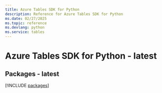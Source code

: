 ```yaml
---
title: Azure Tables SDK for Python
description: Reference for Azure Tables SDK for Python
ms.date: 02/27/2025
ms.topic: reference
ms.devlang: python
ms.service: tables
---
```

# Azure Tables SDK for Python - latest
## Packages - latest
[!INCLUDE [packages](tables-index.md)]